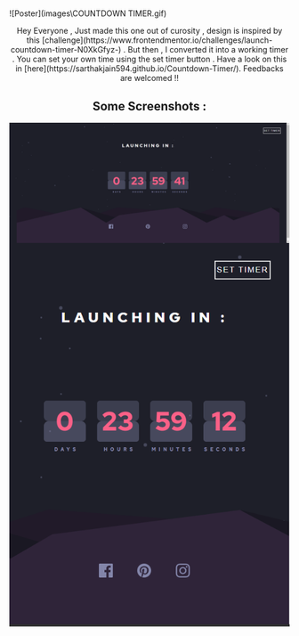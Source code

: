 <h1 align="center" color="Mellow"></h1>
![Poster](images\COUNTDOWN TIMER.gif)

<p align="center">Hey Everyone , Just made this one out of curosity , design is inspired by this [challenge](https://www.frontendmentor.io/challenges/launch-countdown-timer-N0XkGfyz-) . But then , I converted it into a working timer . You can set your own time using the set timer button . Have a look on this in [here](https://sarthakjain594.github.io/Countdown-Timer/). 
Feedbacks are welcomed !! 
</p>

<h2 align="center">Some Screenshots : </h2>

<img src="images/desktop-view.png" alt="this is the desktop view of the site " align="center">
<img src="images/mobile-view.png" alt="this is the mobile view of the site " align="center">
